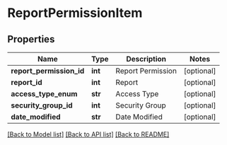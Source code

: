 # ReportPermissionItem

## Properties
Name | Type | Description | Notes
------------ | ------------- | ------------- | -------------
**report_permission_id** | **int** | Report Permission | [optional] 
**report_id** | **int** | Report | [optional] 
**access_type_enum** | **str** | Access Type | [optional] 
**security_group_id** | **int** | Security Group | [optional] 
**date_modified** | **str** | Date Modified | [optional] 

[[Back to Model list]](../README.md#documentation-for-models) [[Back to API list]](../README.md#documentation-for-api-endpoints) [[Back to README]](../README.md)


